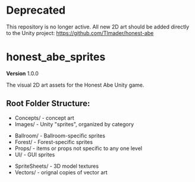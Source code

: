 # Deprecated
This repository is no longer active. All new 2D art should be added directly to the Unity project: https://github.com/Tlmader/honest-abe

# honest_abe_sprites
**Version** 1.0.0

The visual 2D art assets for the Honest Abe Unity game.

## Root Folder Structure:
 * Concepts/ - concept art
 * Images/ - Unity "sprites", organized by category
  - Ballroom/ - Ballroom-specific sprites
  - Forest/ - Forest-specific sprites
  - Props/ - items or props not specific to any one level
  - UI/ - GUI sprites
 * SpriteSheets/ - 3D model textures
 * Vectors/ - orignal copies of vector art
